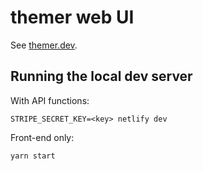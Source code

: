 # themer web UI

See [themer.dev](https://themer.dev).

## Running the local dev server

With API functions:

    STRIPE_SECRET_KEY=<key> netlify dev

Front-end only:

    yarn start
